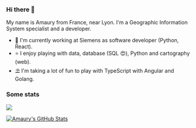 ### Hi there 👋

My name is Amaury from France, near Lyon. I'm a Geographic Information System specialist and a developer.

- 🔭 I'm currently working at Siemens as software developer (Python, React).
- :star: I enjoy playing with data, database (SQL 😍), Python and cartography (web). 
- ⛱️ I'm taking a lot of fun to play with TypeScript with Angular and Golang.


### Some stats

<img align="center" src="https://github-readme-stats-git-masterrstaa-rickstaa.vercel.app/api/top-langs/?username=amauryval&hide=javascript,html,scss,css,jupyter,dockerFile,shell,java,html,tex,scss,jupyter%20notebook,css,docker&title_color=ffffff&text_color=c9cacc&icon_color=2bbc8a&bg_color=1d1f21&langs_count=3&layout=compact" /> </a> 

<a href="https://github.com/amauryval"> <img align="center" src="https://github-readme-stats-git-masterrstaa-rickstaa.vercel.app/api?username=amauryval&show_icons=true&line_height=27&count_private=true&title_color=ffffff&text_color=c9cacc&icon_color=2bbc8a&bg_color=1d1f21&include_all_commits=true" alt="Amaury's GitHub Stats" />
